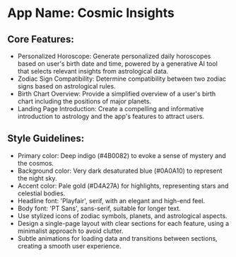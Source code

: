 # **App Name**: Cosmic Insights

## Core Features:

- Personalized Horoscope: Generate personalized daily horoscopes based on user's birth date and time, powered by a generative AI tool that selects relevant insights from astrological data.
- Zodiac Sign Compatibility: Determine compatibility between two zodiac signs based on astrological rules.
- Birth Chart Overview: Provide a simplified overview of a user's birth chart including the positions of major planets.
- Landing Page Introduction: Create a compelling and informative introduction to astrology and the app's features to attract users.

## Style Guidelines:

- Primary color: Deep indigo (#4B0082) to evoke a sense of mystery and the cosmos.
- Background color: Very dark desaturated blue (#0A0A10) to represent the night sky.
- Accent color: Pale gold (#D4A27A) for highlights, representing stars and celestial bodies.
- Headline font: 'Playfair', serif, with an elegant and high-end feel.
- Body font: 'PT Sans', sans-serif, suitable for longer text.
- Use stylized icons of zodiac symbols, planets, and astrological aspects.
- Design a single-page layout with clear sections for each feature, using a minimalist approach to avoid clutter.
- Subtle animations for loading data and transitions between sections, creating a smooth user experience.